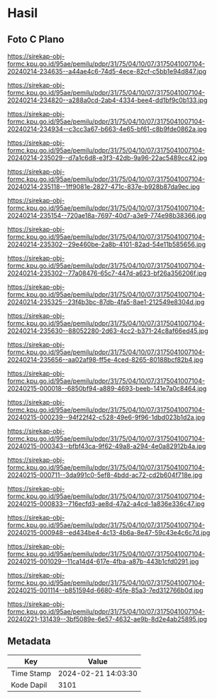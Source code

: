# Hasil

## Foto C Plano

https://sirekap-obj-formc.kpu.go.id/95ae/pemilu/pdpr/31/75/04/10/07/3175041007104-20240214-234635--a44ae4c6-74d5-4ece-82cf-c5bb1e94d847.jpg

https://sirekap-obj-formc.kpu.go.id/95ae/pemilu/pdpr/31/75/04/10/07/3175041007104-20240214-234820--a288a0cd-2ab4-4334-bee4-dd1bf9c0b133.jpg

https://sirekap-obj-formc.kpu.go.id/95ae/pemilu/pdpr/31/75/04/10/07/3175041007104-20240214-234934--c3cc3a67-b663-4e65-bf61-c8b9fde0862a.jpg

https://sirekap-obj-formc.kpu.go.id/95ae/pemilu/pdpr/31/75/04/10/07/3175041007104-20240214-235029--d7a1c6d8-e3f3-42db-9a96-22ac5489cc42.jpg

https://sirekap-obj-formc.kpu.go.id/95ae/pemilu/pdpr/31/75/04/10/07/3175041007104-20240214-235118--1ff9081e-2827-471c-837e-b928b87da9ec.jpg

https://sirekap-obj-formc.kpu.go.id/95ae/pemilu/pdpr/31/75/04/10/07/3175041007104-20240214-235154--720ae18a-7697-40d7-a3e9-774e98b38366.jpg

https://sirekap-obj-formc.kpu.go.id/95ae/pemilu/pdpr/31/75/04/10/07/3175041007104-20240214-235302--29e460be-2a8b-4101-82ad-54e11b585656.jpg

https://sirekap-obj-formc.kpu.go.id/95ae/pemilu/pdpr/31/75/04/10/07/3175041007104-20240214-235302--77a08476-65c7-447d-a623-bf26a356206f.jpg

https://sirekap-obj-formc.kpu.go.id/95ae/pemilu/pdpr/31/75/04/10/07/3175041007104-20240214-235325--23f4b3bc-87db-4fa5-8ae1-212549e8304d.jpg

https://sirekap-obj-formc.kpu.go.id/95ae/pemilu/pdpr/31/75/04/10/07/3175041007104-20240214-235630--88052280-2d63-4cc2-b371-24c8af66ed45.jpg

https://sirekap-obj-formc.kpu.go.id/95ae/pemilu/pdpr/31/75/04/10/07/3175041007104-20240214-235656--aa02af98-ff5e-4ced-8265-80188bcf82b4.jpg

https://sirekap-obj-formc.kpu.go.id/95ae/pemilu/pdpr/31/75/04/10/07/3175041007104-20240215-000018--6850bf94-a889-4693-beeb-141e7a0c8464.jpg

https://sirekap-obj-formc.kpu.go.id/95ae/pemilu/pdpr/31/75/04/10/07/3175041007104-20240215-000239--94f22f42-c528-49e6-9f96-1dbd023b1d2a.jpg

https://sirekap-obj-formc.kpu.go.id/95ae/pemilu/pdpr/31/75/04/10/07/3175041007104-20240215-000343--bfbf43ca-9f62-49a8-a294-4e0a82912b4a.jpg

https://sirekap-obj-formc.kpu.go.id/95ae/pemilu/pdpr/31/75/04/10/07/3175041007104-20240215-000711--3da991c0-5ef8-4bdd-ac72-cd2b604f718e.jpg

https://sirekap-obj-formc.kpu.go.id/95ae/pemilu/pdpr/31/75/04/10/07/3175041007104-20240215-000833--716ecfd3-ae8d-47a2-a4cd-1a836e336c47.jpg

https://sirekap-obj-formc.kpu.go.id/95ae/pemilu/pdpr/31/75/04/10/07/3175041007104-20240215-000948--ed434be4-4c13-4b6a-8e47-59c43e4c6c7d.jpg

https://sirekap-obj-formc.kpu.go.id/95ae/pemilu/pdpr/31/75/04/10/07/3175041007104-20240215-001029--11ca14d4-617e-4fba-a87b-443b1cfd0291.jpg

https://sirekap-obj-formc.kpu.go.id/95ae/pemilu/pdpr/31/75/04/10/07/3175041007104-20240215-001114--b851594d-6680-45fe-85a3-7ed312766b0d.jpg

https://sirekap-obj-formc.kpu.go.id/95ae/pemilu/pdpr/31/75/04/10/07/3175041007104-20240221-131439--3bf5089e-6e57-4632-ae9b-8d2e4ab25895.jpg


## Metadata

| Key        | Value               |
| ---------- | ------------------- |
| Time Stamp | 2024-02-21 14:03:30 |
| Kode Dapil | 3101                |




